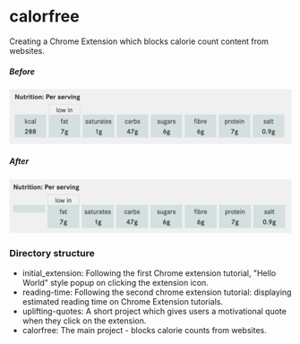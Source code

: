 # calorfree

Creating a Chrome Extension which blocks calorie count content from websites.

##### Before
![Before calorfree extension](https://github.com/technologeve/calorfree/blob/main/readme-images/before.png)
##### After
![After calorfree extension](https://github.com/technologeve/calorfree/blob/main/readme-images/after.png)

### Directory structure
- initial_extension: Following the first Chrome extension tutorial, "Hello World" style popup on clicking the extension icon.
- reading-time: Following the second chrome extension tutorial: displaying estimated reading time on Chrome Extension tutorials.
- uplifting-quotes: A short project which gives users a motivational quote when they click on the extension.
- calorfree: The main project - blocks calorie counts from websites.
